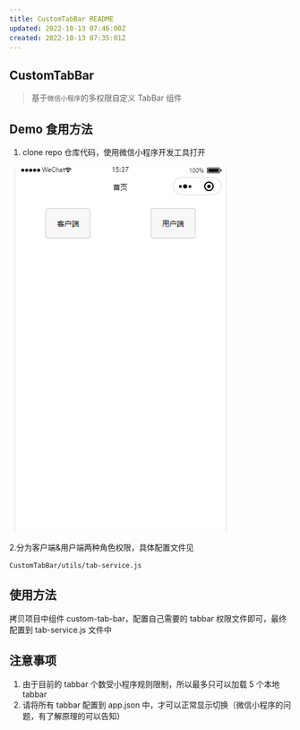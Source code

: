 ```yaml
---
title: CustomTabBar README
updated: 2022-10-13 07:46:00Z
created: 2022-10-13 07:35:01Z
---
```


## CustomTabBar

> 基于`微信小程序`的多权限自定义 TabBar 组件

## Demo 食用方法

1. clone repo 仓库代码，使用微信小程序开发工具打开

![b136e98878ec1d7a70a90b79eedef3ac.png](./_resources/b136e98878ec1d7a70a90b79eedef3ac.png)

2.分为客户端&用户端两种角色权限，具体配置文件见

```
CustomTabBar/utils/tab-service.js
```

## 使用方法

拷贝项目中组件 custom-tab-bar，配置自己需要的 tabbar 权限文件即可，最终配置到 tab-service.js 文件中

## 注意事项

1. 由于目前的 tabbar 个数受小程序规则限制，所以最多只可以加载 5 个本地 tabbar
2. 请将所有 tabbar 配置到 app.json 中，才可以正常显示切换（微信小程序的问题，有了解原理的可以告知）

